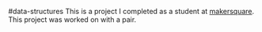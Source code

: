 #data-structures
This is a project I completed as a student at [makersquare](http://makersquare.com). This project was worked on with a pair.